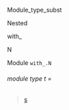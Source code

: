 Module_type_subst

Nested

with_

N

Module `with_.N`

<a id="module-type-t"></a>

###### module type t =

> [s](Module_type_subst.module-type-s.md)
